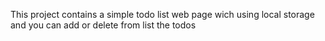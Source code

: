 This project contains a simple todo list web page wich using local storage and you can add or delete from list the todos